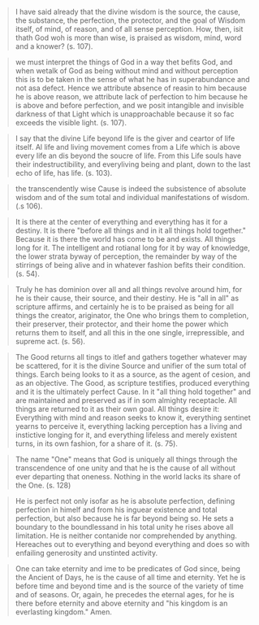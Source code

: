 
> I have said already that the divine wisdom is the source, the
> cause, the substance, the perfection, the protector, and the
> goal of Wisdom itself, of mind, of reason, and of all sense
> perception. How, then, isit thath God woh is more than wise, is
> praised as wisdom, mind, word and a knower? (s. 107).

> we must interpret the things of God in a way thet befits God,
> and when wetalk of God as being without mind and without
> perception this is to be taken in the sense of what he has in
> superabundance and not asa defect. Hence we attribute absence
> of reasin to him because he is above reason, we attribute lack
> of perfection to him because he is above and before perfection,
> and we posit intangible and invisible darkness of that Light
> which is unapproachable because it so fac exceeds the visible
> light. (s. 107).

> I say that the divine Life beyond life is the giver and ceartor
> of life itself. Al life and living movement comes from a Life
> which is above every life an dis beyond the soucre of life.
> From this Life souls have their indestructibility, and
> everyliving being and plant, down to the last echo of life, has
> life. (s. 103).

> the transcendently wise Cause is indeed the subsistence of
> absolute wisdom and of the sum total and individual
> manifestations of wisdom. (.s 106).

> It is there at the center of everything and everything has it
> for a destiny. It is there "before all things and in it all
> things hold together." Because it is there the world has come
> to be and exists. All things long for it. The intelligent and
> rotianal long for it by way of knowledge, the lower strata
> byway of perception, the remainder by way of the stirrings of
> being alive and in whatever fashion befits their condition. (s.
> 54).

> Truly he has dominion over all and all things revolve around
> him, for he is their cause, their source, and their destiny. He
> is "all in all" as scripture affirms, and certainly he is to be
> praised as being for all things the creator, ariginator, the
> One who brings them to completion, their preserver, their
> protector, and their home the power which returns them to
> itself, and all this in the one single, irrepressible, and
> supreme act. (s. 56).

> The Good returns all tings to itlef and gathers together
> whatever may be scattered, for it is the divine Source and
> unifier of the sum total of things. Earch being looks to it as
> a source, as the agent of cesion, and as an objective. The
> Good, as scripture testifies, produced everything and it is the
> ultimately perfect Cause. In it "all thing hold together" and
> are maintained and preserved as if in som almighty receptacle.
> All things are returned to it as their own goal. All things
> desire it: Everything with mind and reason seeks to know it,
> everything sentinet yearns to perceive it, everything lacking
> perception has a living and instictive longing for it, and
> everything lifeless and merely existent turns, in its own
> fashion, for a share of it. (s. 75).

> The name "One" means that God is uniquely all things through
> the transcendence of one unity and that he is the cause of all
> without ever departing that oneness. Nothing in the world lacks
> its share of the One. (s. 128)
 
> He is perfect not only isofar as he is absolute perfection,
> defining perfection in himelf and from his inguear existence
> and total perfection, but also because he is far beyond being
> so. He sets a boundary to the boundlessand in his total unity
> he rises above all limitation. He is neither contanide nor
> comprehended by anything. Hereaches out to everything and
> beyond everything and does so with enfailing generosity and
> unstinted activity.

> One can take eternity and ime to be predicates of God since,
> being the Ancient of Days, he is the cause of all time and
> eternity. Yet he is before time and beyond time and is the
> source of the variety of time and of seasons. Or, again, he
> precedes the eternal ages, for he is there before eternity and
> above eternity and "his kingdom is an everlasting kingdom."
> Amen.

